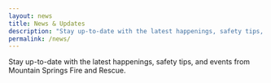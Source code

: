 ```yaml
---
layout: news
title: News & Updates
description: "Stay up-to-date with the latest happenings, safety tips, and events from Mountain Springs Fire and Rescue."
permalink: /news/
---
```


Stay up-to-date with the latest happenings, safety tips, and events from Mountain Springs Fire and Rescue.
